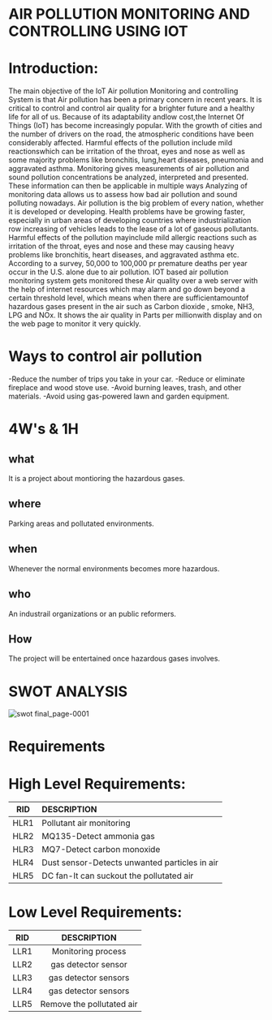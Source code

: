# AIR POLLUTION MONITORING AND CONTROLLING USING IOT
# Introduction:
The main objective of the IoT Air pollution Monitoring and controlling System is that 
Air pollution has been a primary concern in recent years. It is critical to control and control air 
quality for a brighter future and a healthy life for all of us. Because of its adaptability andlow 
cost,the Internet Of Things (IoT) has become increasingly popular. With the growth of cities and 
the number of drivers on the road, the atmospheric conditions have been considerably affected. 
Harmful effects of the pollution include mild reactionswhich can be irritation of the throat, eyes 
and nose as well as some majority problems like bronchitis, lung,heart diseases, pneumonia and 
aggravated asthma. Monitoring gives measurements of air pollution and sound pollution 
concentrations be analyzed, interpreted and presented. These information can then be applicable 
in multiple ways Analyzing of monitoring data allows us to assess how bad air pollution and 
sound polluting nowadays. Air pollution is the big problem of every nation, whether it is 
developed or developing. Health problems have be growing faster, especially in urban areas of 
developing countries where industrialization row increasing of vehicles leads to the lease of a lot 
of gaseous pollutants.
Harmful effects of the pollution mayinclude mild allergic reactions such as irritation of 
the throat, eyes and nose and these may causing heavy problems like bronchitis, heart diseases, 
and aggravated asthma etc. According to a survey, 50,000 to 100,000 pr premature deaths per 
year occur in the U.S. alone due to air pollution. IOT based air pollution monitoring system gets 
monitored these Air quality over a web server with the help of internet resources which may 
alarm and go down beyond a certain threshold level, which means when there are 
sufficientamountof hazardous gases present in the air such as Carbon dioxide , smoke, NH3, 
LPG and NOx. It shows the air quality in Parts per millionwith display and on the web page to
monitor it very quickly.

# Ways to control air pollution
  -Reduce the number of trips you take in your car.
  -Reduce or eliminate fireplace and wood stove use.
  -Avoid burning leaves, trash, and other materials.
  -Avoid using gas-powered lawn and garden equipment.

# 4W's & 1H
## what
It is a project about montioring the hazardous gases.
## where 
Parking areas and pollutated environments.
## when
Whenever the normal environments becomes more hazardous.
## who 
An industrail organizations or an  public reformers.
## How
The project will be entertained once hazardous gases involves.

# SWOT ANALYSIS
![swot final_page-0001](https://user-images.githubusercontent.com/99154929/157266896-5851b5aa-5984-4bd7-85a4-bb0b7ddbfedd.jpg)

# Requirements
# High Level Requirements: 
|RID|DESCRIPTION|
|:-----:|:-----|
|HLR1|Pollutant air monitoring|
|HLR2|MQ135-Detect ammonia gas|
|HLR3|MQ7-Detect carbon monoxide|
|HLR4|Dust sensor-Detects unwanted particles in air|
|HLR5|DC fan-It can suckout the pollutated air|

# Low Level Requirements:
|RID|DESCRIPTION|
|:----:|:----:|
|LLR1|Monitoring process|
|LLR2|gas detector sensor|
|LLR3|gas detector sensors|
|LLR4|gas detector sensors|
|LLR5|Remove the pollutated air|